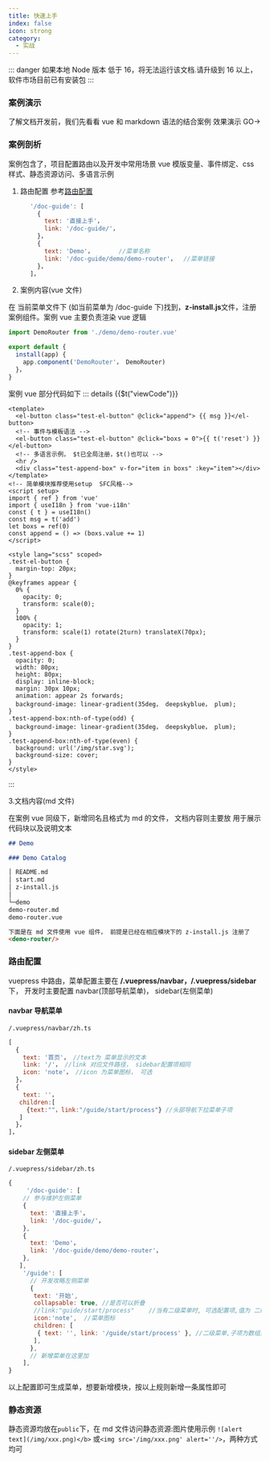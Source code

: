 ```yaml
---
title: 快速上手
index: false
icon: strong
category:
  - 实战
---
```


::: danger
如果本地 Node 版本 低于 16，将无法运行该文档.请升级到 16 以上，软件市场目前已有安装包
:::

### 案例演示

了解文档开发前，我们先看看 vue 和 markdown 语法的结合案例
<RouterLink to="./demo/demo-router">效果演示 GO-></RouterLink>

### 案例剖析

案例包含了，项目配置路由以及开发中常用场景 vue 模版变量、事件绑定、css 样式、静态资源访问、多语言示例

1. 路由配置 参考[路由配置](#路由配置)

```js
      '/doc-guide': [
        {
          text: '直接上手'，
          link: '/doc-guide/'，
        }，
        {
          text: 'Demo'，       //菜单名称
          link: '/doc-guide/demo/demo-router'，  //菜单链接
        }，
      ]，
```

2. 案例内容(vue 文件)

在 当前菜单文件下 (如当前菜单为 /doc-guide 下)找到，<b>z-install.js</b>文件，注册 案例组件。案例 vue 主要负责渲染 vue 逻辑

```js
import DemoRouter from './demo/demo-router.vue'

export default {
  install(app) {
    app.component('DemoRouter'， DemoRouter)
  }，
}
```

案例 vue 部分代码如下
::: details {{$t("viewCode")}}

```vue
<template>
  <el-button class="test-el-button" @click="append"> {{ msg }}</el-button>
  <!-- 事件与模板语法 -->
  <el-button class="test-el-button" @click="boxs = 0">{{ t('reset') }}</el-button>
  <!-- 多语言示例， $t已全局注册，$t()也可以 -->
  <hr />
  <div class="test-append-box" v-for="item in boxs" :key="item"></div>
</template>
<!-- 简单模块推荐使用setup  SFC风格-->
<script setup>
import { ref } from 'vue'
import { useI18n } from 'vue-i18n'
const { t } = useI18n()
const msg = t('add')
let boxs = ref(0)
const append = () => (boxs.value += 1)
</script>

<style lang="scss" scoped>
.test-el-button {
  margin-top: 20px;
}
@keyframes appear {
  0% {
    opacity: 0;
    transform: scale(0);
  }
  100% {
    opacity: 1;
    transform: scale(1) rotate(2turn) translateX(70px);
  }
}
.test-append-box {
  opacity: 0;
  width: 80px;
  height: 80px;
  display: inline-block;
  margin: 30px 10px;
  animation: appear 2s forwards;
  background-image: linear-gradient(35deg， deepskyblue， plum);
}
.test-append-box:nth-of-type(odd) {
  background-image: linear-gradient(35deg， deepskyblue， plum);
}
.test-append-box:nth-of-type(even) {
  background: url('/img/star.svg');
  background-size: cover;
}
</style>
```

:::

3.文档内容(md 文件)

在案例 vue 同级下，新增同名且格式为 md 的文件， 文档内容则主要放 用于展示代码块以及说明文本

```md
## Demo

### Demo Catalog

│ README.md
│ start.md
│ z-install.js
│
└─demo
demo-router.md
demo-router.vue

下面是在 md 文件使用 vue 组件， 前提是已经在相应模块下的 z-install.js 注册了
<demo-router/>
```

### 路由配置

vuepress 中路由，菜单配置主要在 <b>/.vuepress/navbar，/.vuepress/sidebar </b>下，
开发时主要配置 navbar(顶部导航菜单)， sidebar(左侧菜单)

#### navbar 导航菜单

`/.vuepress/navbar/zh.ts`

```js
[
  {
    text: '首页'， //text为 菜单显示的文本
    link: '/'， //link 对应文件路径， sidebar配置项相同
    icon: 'note'， //icon 为菜单图标， 可选
  }，
  {
    text: ''，
   children:[
     {text:""，link:"/guide/start/process"} //头部导航下拉菜单子项
   ]
  }，
]，
```

#### sidebar 左侧菜单

`/.vuepress/sidebar/zh.ts`

```js
{
     '/doc-guide': [
    // 参与维护左侧菜单
    {
      text: '直接上手'，
      link: '/doc-guide/'，
    },
    {
      text: 'Demo'，
      link: '/doc-guide/demo/demo-router'，
    },
   ],
    '/guide': [
      // 开发攻略左侧菜单
      {
       text: '开始',
       collapsable: true, //是否可以折叠
       //link:"guide/start/process"    //当有二级菜单时, 可选配置项,值为 二级菜单第一个菜单项url, 这样点击父级菜单,自动定向到子菜单第一个 , 如若不配该项, 父菜单不可以点击
       icon:'note',  //菜单图标
       children: [
        { text: '', link: '/guide/start/process' }, //二级菜单,子项为数组对象,包含text,link属性
       ],
      },
      // 新增菜单在这里加
    ],
}
```

以上配置即可生成菜单，想要新增模块，按以上规则新增一条属性即可

### 静态资源

静态资源均放在`public`下，在 md 文件访问静态资源:图片使用示例 `![alert text](/img/xxx.png)</b>` 或`<img src='/img/xxx.png' alert=''/>`，两种方式均可
